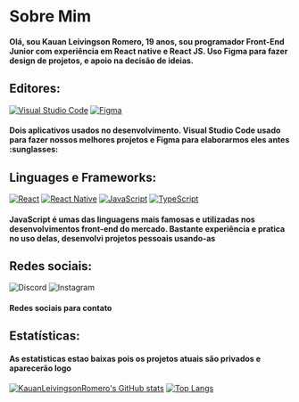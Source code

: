 <h1>Sobre Mim</h1>

<h4>Olá, sou Kauan Leivingson Romero, 19 anos, sou programador Front-End Junior com experiência em React native e React JS. Uso Figma para fazer design de projetos, e apoio na decisão de ideias.</h4>

<h2>Editores: </h2>

[![Visual Studio Code](https://img.shields.io/badge/Visual%20Studio%20Code-0078d7.svg?style=for-the-badge&logo=visual-studio-code&logoColor=white)]([https://github.com/KauanLeivingsonRomero](https://code.visualstudio.com/)) [![Figma](https://img.shields.io/badge/figma-%23F24E1E.svg?style=for-the-badge&logo=figma&logoColor=white)](https://www.figma.com/)

<h4>Dois aplicativos usados no desenvolvimento. Visual Studio Code usado para fazer nossos melhores projetos e Figma para elaborarmos eles antes :sunglasses:</h4>


<h2>Linguages e Frameworks: </h2>

[![React](https://img.shields.io/badge/react-%2320232a.svg?style=for-the-badge&logo=react&logoColor=%2361DAFB)](https://react.dev/) [![React Native](https://img.shields.io/badge/react_native-%2320232a.svg?style=for-the-badge&logo=react&logoColor=%2361DAFB)](https://reactnative.dev/) [![JavaScript](https://img.shields.io/badge/javascript-%23323330.svg?style=for-the-badge&logo=javascript&logoColor=%23F7DF1E)](https://developer.mozilla.org/pt-BR/docs/Learn/JavaScript) [![TypeScript](https://img.shields.io/badge/typescript-%23007ACC.svg?style=for-the-badge&logo=typescript&logoColor=white)](https://www.typescriptlang.org/)

<h4>JavaScript é umas das linguagens mais famosas e utilizadas nos desenvolvimentos front-end do mercado. Bastante experiência e pratica no uso delas, desenvolvi projetos pessoais usando-as</h4>

<h2>Redes sociais: </h2>

![Discord](https://img.shields.io/badge/Discord-%235865F2.svg?style=for-the-badge&logo=discord&logoColor=white)
![Instagram](https://img.shields.io/badge/Instagram-%23E4405F.svg?style=for-the-badge&logo=Instagram&logoColor=white)

<h4>Redes sociais para contato</h4>


<h2>Estatísticas: </h2>

<h4>As estatisticas estao baixas pois os projetos atuais são privados e aparecerão logo</h4>

[![KauanLeivingsonRomero's GitHub stats](https://github-readme-stats.vercel.app/api?username=KauanLeivingsonRomero&show_icons=true&theme=radical&rank_icon=github)](https://github.com/KauanLeivingsonRomero)
[![Top Langs](https://github-readme-stats.vercel.app/api/top-langs/?username=KauanLeivingsonRomero&layout=donut&theme=neon)](https://github.com/KauanLeivingsonRomero)
